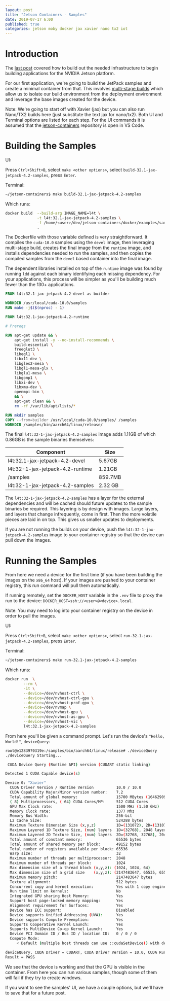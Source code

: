 ```yaml
---
layout: post
title: "Jetson Containers - Samples"
date: 2019-07-17 6:00
published: true
categories: jetson moby docker jax xavier nano tx2 iot
---
```

# Introduction

The [last post][] covered how to build out the needed infrastructure to begin building applications for the NVIDIA Jetson platform.

For our first application, we're going to build the JetPack samples and create a minimal container from that. This involves [multi-stage builds](https://docs.docker.com/develop/develop-images/multistage-build) which allow us to isolate our build environment from the deployment environment and leverage the base images created for the device.

Note: We're going to start off with Xavier (jax) but you can also run Nano/TX2 builds here (just substitute the text jax for nano/tx2). Both UI and Terminal options are listed for each step. For the UI commands it is assumed that the [jetson-containers](https://github.com/idavis/jetson-containers) repository is open in VS Code.

# Building the Samples

UI:

Press `Ctrl+Shift+B`, select `make <other options>`, select `build-32.1-jax-jetpack-4.2-samples`, press `Enter`.

Terminal:

```bash
~/jetson-containers$ make build-32.1-jax-jetpack-4.2-samples
```

Which runs:

```bash
docker build  --build-arg IMAGE_NAME=l4t \
              -t l4t:32.1-jax-jetpack-4.2-samples \
              -f /home/<user>/dev/jetson-containers/docker/examples/samples/Dockerfile \
              .
```

The Dockerfile with those variable defined is very straightforward. It compiles the `cuda-10.0` samples using the `devel` image, then leveraging multi-stage build, creates the final image from the `runtime` image, and installs dependencies needed to run the samples, and then copies the compiled samples from the `devel` based container into the final image.

The dependent libraries installed on top of the `runtime` image was found by running `ldd` against each binary identifying each missing dependency. For your applications, this process will be simpler as you'll be building much fewer than the 130+ applications.

```Dockerfile
FROM l4t:32.1-jax-jetpack-4.2-devel as builder

WORKDIR /usr/local/cuda-10.0/samples
RUN make -j$($(nproc) - 1)

FROM l4t:32.1-jax-jetpack-4.2-runtime

# Prereqs

RUN apt-get update && \
    apt-get install -y --no-install-recommends \
    build-essential \
    freeglut3 \
    libegl1 \
    libx11-dev \
    libgles2-mesa \
    libgl1-mesa-glx \
    libglu1-mesa \
    libgomp1 \
    libxi-dev \
    libxmu-dev \
    openmpi-bin \
    && \
    apt-get clean && \
    rm -rf /var/lib/apt/lists/*

RUN mkdir samples
COPY --from=builder /usr/local/cuda-10.0/samples/ /samples
WORKDIR /samples/bin/aarch64/linux/release/
```

The final `l4t:32-1-jax-jetpack-4.2-samples` image adds 1.11GB of which 0.86GB is the sample binaries themselves:

| Component | Size |
|---|---|
| l4t:32.1-jax-jetpack-4.2-devel | 5.67GB |
| l4t:32-1-jax-jetpack-4.2-runtime | 1.21GB |
| /samples |  859.7MB |
| l4t:32-1-jax-jetpack-4.2-samples | 2.32 GB |

The `l4t:32-1-jax-jetpack-4.2-samples` has a layer for the external dependencies and will be cached should future updates to the sample binaries be required. This layering is by design with images. Large layers, and layers that change infrequently, come in first. Then the more volatile pieces are laid in on top. This gives us smaller updates to deployments.

If you are not running the builds on your device, push the `l4t:32-1-jax-jetpack-4.2-samples` image to your container registry so that the device can pull down the images.

# Running the Samples

From here we need a device for the first time (if you have been building the images on the `x86_64` host). If your images are pushed to your container registry, this run command will pull them automatically.

If running remotely, set the `DOCKER_HOST` variable in the `.env` file to proxy the run to the device: `DOCKER_HOST=ssh://<user>@<device>.local`.

Note: You may need to log into your container registry on the device in order to pull the images.

UI:

Press `Ctrl+Shift+B`, select `make <other options>`, select `run-32.1-jax-jetpack-4.2-samples`, press `Enter`.

Terminal:

```bash
~/jetson-containers$ make run-32.1-jax-jetpack-4.2-samples
```

Which runs:

```bash
docker run  \
        --rm \
        -it \
        --device=/dev/nvhost-ctrl \
        --device=/dev/nvhost-ctrl-gpu \
        --device=/dev/nvhost-prof-gpu \
        --device=/dev/nvmap \
        --device=/dev/nvhost-gpu \
        --device=/dev/nvhost-as-gpu \
        --device=/dev/nvhost-vic \
        l4t:32.1-jax-jetpack-4.2-samples
```

From here you'll be given a command prompt. Let's run the device's `"Hello, World!"`, `deviceQuery`:

```bash
root@e1283970319e:/samples/bin/aarch64/linux/release# ./deviceQuery
./deviceQuery Starting...

 CUDA Device Query (Runtime API) version (CUDART static linking)

Detected 1 CUDA Capable device(s)

Device 0: "Xavier"
  CUDA Driver Version / Runtime Version          10.0 / 10.0
  CUDA Capability Major/Minor version number:    7.2
  Total amount of global memory:                 15700 MBytes (16462909440 bytes)
  ( 8) Multiprocessors, ( 64) CUDA Cores/MP:     512 CUDA Cores
  GPU Max Clock rate:                            1500 MHz (1.50 GHz)
  Memory Clock rate:                             1377 Mhz
  Memory Bus Width:                              256-bit
  L2 Cache Size:                                 524288 bytes
  Maximum Texture Dimension Size (x,y,z)         1D=(131072), 2D=(131072, 65536), 3D=(16384, 16384, 16384)
  Maximum Layered 1D Texture Size, (num) layers  1D=(32768), 2048 layers
  Maximum Layered 2D Texture Size, (num) layers  2D=(32768, 32768), 2048 layers
  Total amount of constant memory:               65536 bytes
  Total amount of shared memory per block:       49152 bytes
  Total number of registers available per block: 65536
  Warp size:                                     32
  Maximum number of threads per multiprocessor:  2048
  Maximum number of threads per block:           1024
  Max dimension size of a thread block (x,y,z): (1024, 1024, 64)
  Max dimension size of a grid size    (x,y,z): (2147483647, 65535, 65535)
  Maximum memory pitch:                          2147483647 bytes
  Texture alignment:                             512 bytes
  Concurrent copy and kernel execution:          Yes with 1 copy engine(s)
  Run time limit on kernels:                     No
  Integrated GPU sharing Host Memory:            Yes
  Support host page-locked memory mapping:       Yes
  Alignment requirement for Surfaces:            Yes
  Device has ECC support:                        Disabled
  Device supports Unified Addressing (UVA):      Yes
  Device supports Compute Preemption:            Yes
  Supports Cooperative Kernel Launch:            Yes
  Supports MultiDevice Co-op Kernel Launch:      Yes
  Device PCI Domain ID / Bus ID / location ID:   0 / 0 / 0
  Compute Mode:
     < Default (multiple host threads can use ::cudaSetDevice() with device simultaneously) >

deviceQuery, CUDA Driver = CUDART, CUDA Driver Version = 10.0, CUDA Runtime Version = 10.0, NumDevs = 1
Result = PASS
```

We see that the device is working and that the GPU is visible in the container. From here you can run various samples, though some of them will fail if they try to create windows. 

If you want to see the samples' UI, we have a couple options, but we'll have to save that for a future post.

[last post]: /2019/07/jetson-containers-introduction